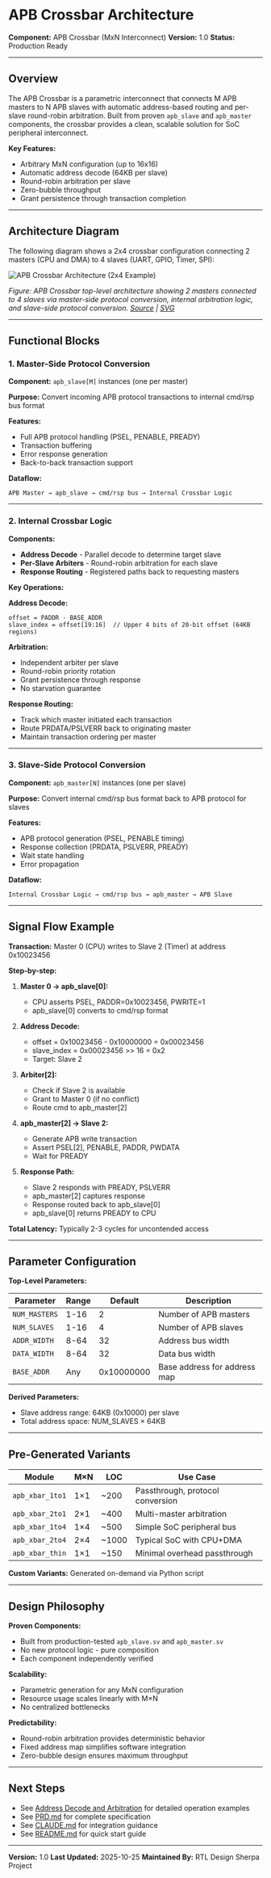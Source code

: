 # APB Crossbar Architecture

**Component:** APB Crossbar (MxN Interconnect)
**Version:** 1.0
**Status:** Production Ready

---

## Overview

The APB Crossbar is a parametric interconnect that connects M APB masters to N APB slaves with automatic address-based routing and per-slave round-robin arbitration. Built from proven `apb_slave` and `apb_master` components, the crossbar provides a clean, scalable solution for SoC peripheral interconnect.

**Key Features:**
- Arbitrary MxN configuration (up to 16x16)
- Automatic address decode (64KB per slave)
- Round-robin arbitration per slave
- Zero-bubble throughput
- Grant persistence through transaction completion

---

## Architecture Diagram

The following diagram shows a 2x4 crossbar configuration connecting 2 masters (CPU and DMA) to 4 slaves (UART, GPIO, Timer, SPI):

![APB Crossbar Architecture (2x4 Example)](../assets/png/apb_xbar_architecture.png)

*Figure: APB Crossbar top-level architecture showing 2 masters connected to 4 slaves via master-side protocol conversion, internal arbitration logic, and slave-side protocol conversion. [Source](../assets/graphviz/apb_xbar_architecture.gv) | [SVG](../assets/svg/apb_xbar_architecture.svg)*

---

## Functional Blocks

### 1. Master-Side Protocol Conversion

**Component:** `apb_slave[M]` instances (one per master)

**Purpose:** Convert incoming APB protocol transactions to internal cmd/rsp bus format

**Features:**
- Full APB protocol handling (PSEL, PENABLE, PREADY)
- Transaction buffering
- Error response generation
- Back-to-back transaction support

**Dataflow:**
```
APB Master → apb_slave → cmd/rsp bus → Internal Crossbar Logic
```

---

### 2. Internal Crossbar Logic

**Components:**
- **Address Decode** - Parallel decode to determine target slave
- **Per-Slave Arbiters** - Round-robin arbitration for each slave
- **Response Routing** - Registered paths back to requesting masters

**Key Operations:**

**Address Decode:**
```
offset = PADDR - BASE_ADDR
slave_index = offset[19:16]  // Upper 4 bits of 20-bit offset (64KB regions)
```

**Arbitration:**
- Independent arbiter per slave
- Round-robin priority rotation
- Grant persistence through response
- No starvation guarantee

**Response Routing:**
- Track which master initiated each transaction
- Route PRDATA/PSLVERR back to originating master
- Maintain transaction ordering per master

---

### 3. Slave-Side Protocol Conversion

**Component:** `apb_master[N]` instances (one per slave)

**Purpose:** Convert internal cmd/rsp bus format back to APB protocol for slaves

**Features:**
- APB protocol generation (PSEL, PENABLE timing)
- Response collection (PRDATA, PSLVERR, PREADY)
- Wait state handling
- Error propagation

**Dataflow:**
```
Internal Crossbar Logic → cmd/rsp bus → apb_master → APB Slave
```

---

## Signal Flow Example

**Transaction:** Master 0 (CPU) writes to Slave 2 (Timer) at address 0x10023456

**Step-by-step:**

1. **Master 0 → apb_slave[0]:**
   - CPU asserts PSEL, PADDR=0x10023456, PWRITE=1
   - apb_slave[0] converts to cmd/rsp format

2. **Address Decode:**
   - offset = 0x10023456 - 0x10000000 = 0x00023456
   - slave_index = 0x00023456 >> 16 = 0x2
   - Target: Slave 2

3. **Arbiter[2]:**
   - Check if Slave 2 is available
   - Grant to Master 0 (if no conflict)
   - Route cmd to apb_master[2]

4. **apb_master[2] → Slave 2:**
   - Generate APB write transaction
   - Assert PSEL[2], PENABLE, PADDR, PWDATA
   - Wait for PREADY

5. **Response Path:**
   - Slave 2 responds with PREADY, PSLVERR
   - apb_master[2] captures response
   - Response routed back to apb_slave[0]
   - apb_slave[0] returns PREADY to CPU

**Total Latency:** Typically 2-3 cycles for uncontended access

---

## Parameter Configuration

**Top-Level Parameters:**

| Parameter | Range | Default | Description |
|-----------|-------|---------|-------------|
| `NUM_MASTERS` | 1-16 | 2 | Number of APB masters |
| `NUM_SLAVES` | 1-16 | 4 | Number of APB slaves |
| `ADDR_WIDTH` | 8-64 | 32 | Address bus width |
| `DATA_WIDTH` | 8-64 | 32 | Data bus width |
| `BASE_ADDR` | Any | 0x10000000 | Base address for address map |

**Derived Parameters:**
- Slave address range: 64KB (0x10000) per slave
- Total address space: NUM_SLAVES × 64KB

---

## Pre-Generated Variants

| Module | M×N | LOC | Use Case |
|--------|-----|-----|----------|
| `apb_xbar_1to1` | 1×1 | ~200 | Passthrough, protocol conversion |
| `apb_xbar_2to1` | 2×1 | ~400 | Multi-master arbitration |
| `apb_xbar_1to4` | 1×4 | ~500 | Simple SoC peripheral bus |
| `apb_xbar_2to4` | 2×4 | ~1000 | Typical SoC with CPU+DMA |
| `apb_xbar_thin` | 1×1 | ~150 | Minimal overhead passthrough |

**Custom Variants:** Generated on-demand via Python script

---

## Design Philosophy

**Proven Components:**
- Built from production-tested `apb_slave.sv` and `apb_master.sv`
- No new protocol logic - pure composition
- Each component independently verified

**Scalability:**
- Parametric generation for any MxN configuration
- Resource usage scales linearly with M×N
- No centralized bottlenecks

**Predictability:**
- Round-robin arbitration provides deterministic behavior
- Fixed address map simplifies software integration
- Zero-bubble design ensures maximum throughput

---

## Next Steps

- See [Address Decode and Arbitration](02_address_and_arbitration.md) for detailed operation examples
- See [PRD.md](../../PRD.md) for complete specification
- See [CLAUDE.md](../../CLAUDE.md) for integration guidance
- See [README.md](../../README.md) for quick start guide

---

**Version:** 1.0
**Last Updated:** 2025-10-25
**Maintained By:** RTL Design Sherpa Project
